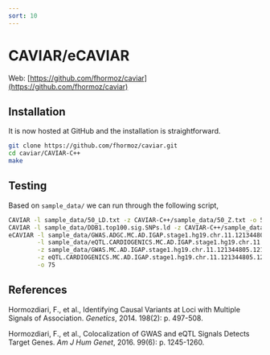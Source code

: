 ```yaml
---
sort: 10
---
```


# CAVIAR/eCAVIAR

Web: [https://github.com/fhormoz/caviar](https://github.com/fhormoz/caviar)

## Installation

It is now hosted at GitHub and the installation is straightforward.

```bash
git clone https://github.com/fhormoz/caviar.git
cd caviar/CAVIAR-C++
make
```

## Testing

Based on `sample_data/` we can run through the following script,

```bash
CAVIAR -l sample_data/50_LD.txt -z CAVIAR-C++/sample_data/50_Z.txt -o 50
CAVIAR -l sample_data/DDB1.top100.sig.SNPs.ld -z CAVIAR-C++/sample_data/DDB1.top100.sig.SNPs.ZScores -o 100
eCAVIAR -l sample_data/GWAS.ADGC.MC.AD.IGAP.stage1.hg19.chr.11.121344805.121517613.CHRPOSREFALT.LD.ld \
        -l sample_data/eQTL.CARDIOGENICS.MC.AD.IGAP.stage1.hg19.chr.11.121344805.121517613.CHRPOSREFALT.LD.ld \
        -z sample_data/GWAS.MC.AD.IGAP.stage1.hg19.chr.11.121344805.121517613.CHRPOSREFALT.Z.txt \
        -z eQTL.CARDIOGENICS.MC.AD.IGAP.stage1.hg19.chr.11.121344805.121517613.CHRPOSREFALT.ILMN_1810712.NM_015313.1.ARHGEF12.Z.txt \
        -o 75
```

## References

Hormozdiari, F., et al., Identifying Causal Variants at Loci with Multiple Signals of Association. _Genetics_, 2014. 198(2): p. 497-508.

Hormozdiari, F., et al., Colocalization of GWAS and eQTL Signals Detects Target Genes. _Am J Hum Genet_, 2016. 99(6): p. 1245-1260.
